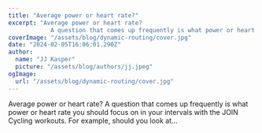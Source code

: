 ```yaml
---
title: "Average power or heart rate?"
excerpt: "Average power or heart rate?
            A question that comes up frequently is what power or heart rate you should focus on in your intervals with the JOIN Cycling workouts. For example, should you l"
coverImage: "/assets/blog/dynamic-routing/cover.jpg"
date: "2024-02-05T16:06:01.290Z"
author:
  name: "JJ Kasper"
  picture: "/assets/blog/authors/jj.jpeg"
ogImage:
  url: "/assets/blog/dynamic-routing/cover.jpg"
---
```


Average power or heart rate?
            A question that comes up frequently is what power or heart rate you should focus on in your intervals with the JOIN Cycling workouts. For example, should you look at…